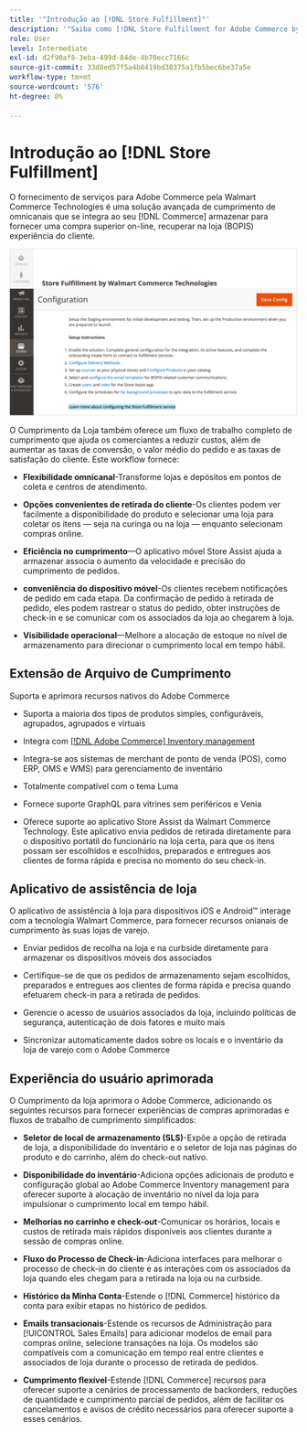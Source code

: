 ```yaml
---
title: '"Introdução ao [!DNL Store Fulfillment]"'
description: '"Saiba como [!DNL Store Fulfillment for Adobe Commerce by Walmart Technologies] O suporta compra online, compra na loja (BOPIS) para clientes. Use o dispositivo móvel de assistência de loja para simplificar o atendimento e o processamento de pedidos de BOPIS para parceiros de loja e clientes do Commerce."'
role: User
level: Intermediate
exl-id: d2f90af8-3eba-499d-84de-4b70ecc7166c
source-git-commit: 33d8ed57f5a4b8419bd30375a1fb5bec6be37a5e
workflow-type: tm+mt
source-wordcount: '576'
ht-degree: 0%

---
```


# Introdução ao [!DNL Store Fulfillment]

O fornecimento de serviços para Adobe Commerce pela Walmart Commerce Technologies é uma solução avançada de cumprimento de omnicanais que se integra ao seu [!DNL Commerce] armazenar para fornecer uma compra superior on-line, recuperar na loja (BOPIS) experiência do cliente.

![Armazenar o atendimento pela configuração de administração das tecnologias Walmart](assets/store-fulfillment-admin-home.png)

O Cumprimento da Loja também oferece um fluxo de trabalho completo de cumprimento que ajuda os comerciantes a reduzir custos, além de aumentar as taxas de conversão, o valor médio do pedido e as taxas de satisfação do cliente. Este workflow fornece:

* **Flexibilidade omnicanal**-Transforme lojas e depósitos em pontos de coleta e centros de atendimento.

* **Opções convenientes de retirada do cliente**-Os clientes podem ver facilmente a disponibilidade do produto e selecionar uma loja para coletar os itens — seja na curinga ou na loja — enquanto selecionam compras online.

* **Eficiência no cumprimento**—O aplicativo móvel Store Assist ajuda a armazenar associa o aumento da velocidade e precisão do cumprimento de pedidos.

* **conveniência do dispositivo móvel**-Os clientes recebem notificações de pedido em cada etapa. Da confirmação de pedido à retirada de pedido, eles podem rastrear o status do pedido, obter instruções de check-in e se comunicar com os associados da loja ao chegarem à loja.

* **Visibilidade operacional**—Melhore a alocação de estoque no nível de armazenamento para direcionar o cumprimento local em tempo hábil.

## Extensão de Arquivo de Cumprimento

Suporta e aprimora recursos nativos do Adobe Commerce

* Suporta a maioria dos tipos de produtos simples, configuráveis, agrupados, agrupados e virtuais

* Integra com [[!DNL Adobe Commerce] Inventory management](https://docs.magento.com/user-guide/catalog/inventory-learn-more.html)

* Integra-se aos sistemas de merchant de ponto de venda (POS), como ERP, OMS e WMS) para gerenciamento de inventário

* Totalmente compatível com o tema Luma

* Fornece suporte GraphQL para vitrines sem periféricos e Venia

* Oferece suporte ao aplicativo Store Assist da Walmart Commerce Technology. Este aplicativo envia pedidos de retirada diretamente para o dispositivo portátil do funcionário na loja certa, para que os itens possam ser escolhidos e escolhidos, preparados e entregues aos clientes de forma rápida e precisa no momento do seu check-in.

## Aplicativo de assistência de loja

O aplicativo de assistência à loja para dispositivos iOS e Android™ interage com a tecnologia Walmart Commerce, para fornecer recursos onianais de cumprimento às suas lojas de varejo.

* Enviar pedidos de recolha na loja e na curbside diretamente para armazenar os dispositivos móveis dos associados

* Certifique-se de que os pedidos de armazenamento sejam escolhidos, preparados e entregues aos clientes de forma rápida e precisa quando efetuarem check-in para a retirada de pedidos.

* Gerencie o acesso de usuários associados da loja, incluindo políticas de segurança, autenticação de dois fatores e muito mais

* Sincronizar automaticamente dados sobre os locais e o inventário da loja de varejo com o Adobe Commerce

## Experiência do usuário aprimorada

O Cumprimento da loja aprimora o Adobe Commerce, adicionando os seguintes recursos para fornecer experiências de compras aprimoradas e fluxos de trabalho de cumprimento simplificados:

* **Seletor de local de armazenamento (SLS)**-Expõe a opção de retirada de loja, a disponibilidade do inventário e o seletor de loja nas páginas do produto e do carrinho, além do check-out nativo.

* **Disponibilidade do inventário**-Adiciona opções adicionais de produto e configuração global ao Adobe Commerce Inventory management para oferecer suporte à alocação de inventário no nível da loja para impulsionar o cumprimento local em tempo hábil.

* **Melhorias no carrinho e check-out**-Comunicar os horários, locais e custos de retirada mais rápidos disponíveis aos clientes durante a sessão de compras online.

* **Fluxo do Processo de Check-in**-Adiciona interfaces para melhorar o processo de check-in do cliente e as interações com os associados da loja quando eles chegam para a retirada na loja ou na curbside.

* **Histórico da Minha Conta**-Estende o [!DNL Commerce] histórico da conta para exibir etapas no histórico de pedidos.

* **Emails transacionais**-Estende os recursos de Administração para [!UICONTROL Sales Emails] para adicionar modelos de email para compras online, selecione transações na loja. Os modelos são compatíveis com a comunicação em tempo real entre clientes e associados de loja durante o processo de retirada de pedidos.

* **Cumprimento flexível**-Estende [!DNL Commerce] recursos para oferecer suporte a cenários de processamento de backorders, reduções de quantidade e cumprimento parcial de pedidos, além de facilitar os cancelamentos e avisos de crédito necessários para oferecer suporte a esses cenários.
